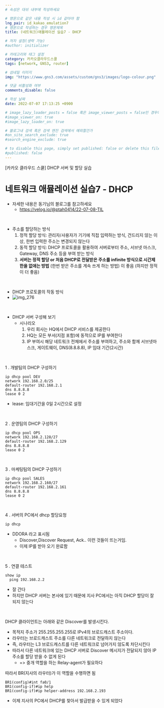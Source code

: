 ```yaml
---
# 속성은 대쉬 내부에 작성하세요

# 영문으로 같은 내용 작성 시 id 같아야 함
lng_pair: id_kakao_emulation7
# 영문으로 작성하는 경우 영문제목
title: (네트워크)애뮬레이션 실습7 - DHCP

# 저자 설정(생략 가능)
#author: initializer

# 카테고리와 태그 설정
category: 카카오클라우드스쿨
tags: [network, GNS3, router]

# 섬네일 이미지
img: "https://www.gns3.com/assets/custom/gns3/images/logo-colour.png"

# 댓글 비활성화 여부
comments_disable: false

# 작성 날짜
date: 2022-07-07 17:13:25 +0900

# image_lazy_loader_posts = false 혹은 image_viewer_posts = false인 경우에만 사용하세요
#image_viewer_on: true
#image_lazy_loader_on: true

# 블로그내 검색 혹은 검색 엔진 검색에서 예외할건가
#on_site_search_exclude: true
#search_engine_exclude: true

# to disable this page, simply set published: false or delete this file
#published: false
---
```


<!-- outline-start -->

[카카오 클라우드 스쿨] DHCP 서버 및 할당 실습

<!-- outline-end -->




# 네트워크 애뮬레이션 실습7 - DHCP

* 자세한 내용은 동기님의 블로그를 참고하세요
  * https://velog.io/@ptah0414/22-07-08-TIL

<br>

* 주소를 할당하는 방식
  1. 정적 할당 방식: 관리자/사용자가 기기에 직접 입력하는 방식, 건드리지 않는 이상, 한번 입력한 주소는 변경되지 않는다
  2. 동적 할당 방식: DHCP 프로토콜을 활용하여 서버로부터 주소, 서브넷 마스크, Gateway, DNS 주소 등을 부여 받는 방식
  3. **서버는 정적 할당 or 처음 DHCP로 전달받은 주소를 infinite 방식으로 시간제한을 없애는 방법** (한번 받은 주소를 계속 쓰게 하는 방법) 이 좋음 (하지만 정적이 더 좋음)

<br>

* DHCP 프로토콜의 작동 방식
* ![img_276](https://user-images.githubusercontent.com/104918800/178200241-c21da115-f264-4964-9bcb-4331869e1add.png)


<br>

* DHCP 서버 구성해 보기
  * 시나리오
    1. 우리 회사는 HQ에서 DHCP 서비스를 제공한다
    2. HQ는 모든 부서(지점 포함)에 동적으로 IP를 부여한다
    3. IP 부여시 해당 네트워크 전체에서 주소를 부여하고, 주소와 함께 서브넷마스크, 게이트웨이, DNS(8.8.8.8), IP 임대 기간(2시간)

<br>

1 . 개발팀의 DHCP 구성하기

```commandline
ip dhcp pool DEV
network 192.168.2.0/25
default-router 192.168.2.1
dns 8.8.8.8
lease 0 2
```

* lease: 임대기간을 0일 2시간으로 설정

<br>

2 . 운영팀의 DHCP 구성하기

```commandline
ip dhcp pool OPS
network 192.168.2.128/27
default-router 192.168.2.129
dns 8.8.8.8
lease 0 2
```

<br>

3 . 마케팅팀의 DHCP 구성하기

```commandline
ip dhcp pool SALES
network 192.168.2.160/27
default-router 192.168.2.161
dns 8.8.8.8
lease 0 2
```

<br>

4 . 서버의 PC에서 dhcp 할당요청

```commandline
ip dhcp
```
* DDORA 라고 표시됨
  * Discover,Discover Request, Ack.. 이런 것들이 뜨는거임.
  * 이제 IP를 받아 오기 완료함

<br>

5 . 연결 테스트

```commandline
show ip
  ping 192.168.2.2
```

* 잘 간다
* 하지만 DHCP 서버는 본사에 있기 때문에 지사 PC에서는 아직 DHCP 할당이 잘 되지 않는다


<br>

DHCP 클라이언트는 아래와 같은 Discover를 발생시킨다. <br>
* 목적지 주소가 255.255.255.255로 IPv4의 브로드캐스트 주소이다.
* 라우터는 브로드캐스트 주소를 다른 네트워크로 전달하지 않는다
* 즉, 라우터는 L3 브로드캐스트를 다른 네트워크로 넘어가지 않도록 차단시킨다
* 따라서 다른 네트워크에 있는 DHCP 서버로 Discover 메시지가 전달되지 않아 IP 주소를 할당 받을 수 없게 된다
  * => 중개 역할을 하는 Relay-agent가 필요하다 <br>

따라서 BR(지사의 라우터)가 이 역할을 수행하면 됨

```commandline
BR1(config)#int fa0/1
BR1(config-if)#ip help
BR1(config-if)#ip helper-address 192.168.2.193
```

* 이제 지사의 PC에서 DHCP를 찾아서 발급받을 수 있게 되었다
